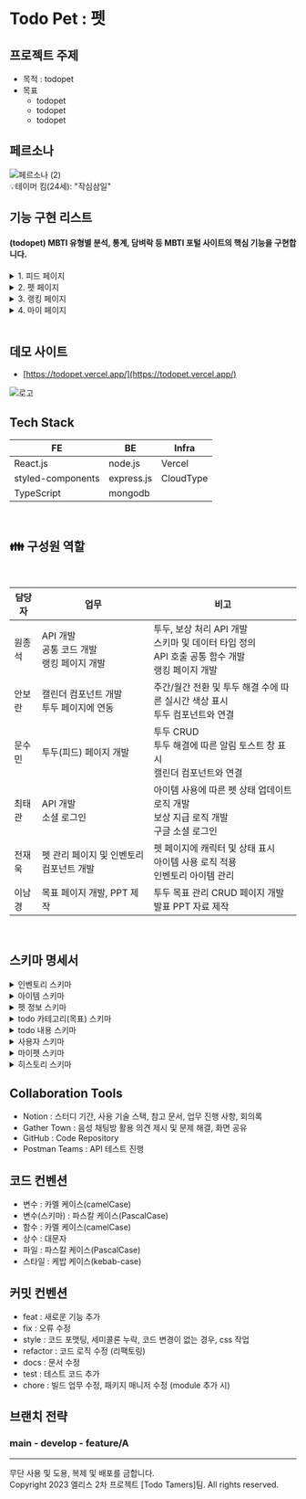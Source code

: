 # Todo Pet : 펫

## 프로젝트 주제

- 목적 : todopet
- 목표
  - todopet
  - todopet
  - todopet

## 페르소나

![페르소나 (2)](https://github.com/are-you-T/client/assets/87935496/3adae08a-34ed-41ea-b7e2-ed64d4e1ba99)
<br />
💡테이머 킴(24세): "작심삼일"

## 기능 구현 리스트

#### (todopet) MBTI 유형별 분석, 통계, 담벼락 등 MBTI 포털 사이트의 핵심 기능을 구현합니다.

<details><summary>1. 피드 페이지</summary>
<img src="https://github.com/todopet/client/assets/51261847/d3e75b33-3eb3-4a81-aac4-48df296c6af9" width="250" />

#### 미니펫 창
- 캐릭터 애니메이션(점프하며 오른쪽으로 이동) 적용
- 펫 레벨에 따라 캐릭터 변화
- 토스트 알림: 투두를 체크할 때마다 보상에 관련된 알림이 나타났다가 사라진다
	- 일반 보상
	- 특별한 보상(히든 아이템)
	- 이미 받은 보상
	- 일일 보상 최대치를 초과한 경우
	- 인벤토리를 모두 채운 순간
	- <img src="https://github.com/todopet/client/assets/51261847/9d0ff67b-bb43-4833-952b-0747cff026ef" width="250" />
	- 인벤토리 공간이 없어서 아이템을 받지 못하는 경우
		- 공간이 없을 때 투두를 완료한 경우
		- 피드 페이지 진입 시 알림
		- <img src="https://github.com/todopet/client/assets/51261847/553ae2d1-e3b0-4213-a9d9-51849d05a448" width="250" />
		- <img src="https://github.com/todopet/client/assets/51261847/223823d8-4592-4316-a30d-c76703d86dab" width="250" />



#### 캘린더
- 토글 버튼으로 주간 캘린더 모드, 월간 캘린더 모드를 전환 가능
- ![image](https://github.com/todopet/client/assets/51261847/9f4345cc-113b-4085-9bef-5d714d4418fd)
- 날짜를 클릭 시 해당 날짜로 이동하며, 그 날의 Todo만 표시
- 각 날짜의 완료한 Todo개수를 색깔로 나타내며, 개수가 많을 수록 색이 진해진다
- <img src="https://github.com/todopet/client/assets/51261847/fbf7278b-47f0-44c3-ada3-9745fd834f58" width="250" />
- 오늘 날짜는 검정 동그라미, 선택한 날짜는 파란색 동그라미로 나타낸다.
- 날짜를 선택할 경우 선택한 날짜에 해당하는 Todo만 표시된다.
- <img src="https://github.com/todopet/client/assets/51261847/90d13f3c-a721-4e73-898f-4a5ba4155910" width="250" />


#### Todo List
- 카테고리별 투두 생성
  - 투두 카테고리 버튼을 클릭하면 투두를 작성할 수 있는 폼이 나타난다
  - <img src="https://github.com/todopet/client/assets/51261847/a2625225-8981-495e-9ff4-5b04783d64dc" width="100" />

- 투두 생성 폼
  - 할 일을 입력하고 enter를 누르면 투두 리스트에 등록되고 새로운 폼이 아래에 나타난다
  - 할 일을 입력하고 폼 이외의 영역을 클릭하면 투두 리스트에 등록된다
  - <img src="https://github.com/todopet/client/assets/51261847/50780f4f-34eb-4a94-89b4-561086408f3a" width="250" />

- 투두 삭제/수정
  - 투두를 삭제하거나 수정할 수 있는 버튼이며, 클릭 시 삭제/수정 드롭다운이 나온다
  - <img src="https://github.com/todopet/client/assets/51261847/f525c7bd-0fc3-425a-bd2d-c2cb3f743c65" width="30" />

<br/>
</details>


<details><summary>2. 펫 페이지</summary>

<img src="https://file.notion.so/f/f/87775b30-7ef6-4a3d-8786-09b3ec722695/d64403ae-998a-485f-95bb-029d94fb20ca/%ED%8E%AB%ED%99%94%EB%A9%B4.png?id=b9a9a354-f77e-4029-a846-5e60ac148268&table=block&spaceId=87775b30-7ef6-4a3d-8786-09b3ec722695&expirationTimestamp=1700467200000&signature=qnkdXpzlN281P6MRchg5iOxUOotXaD8nycSfJuKUYps&downloadName=%ED%8E%AB%ED%99%94%EB%A9%B4.png" width="250px" title="펫 화면"/><br>
- 펫의 상태 정보(포만감, 친밀도, 컨디션, 청결도, 경험치, 레벨 등)를 확인할 수 있다.
- 펫의 4가지 상태(포만감, 친밀도, 컨디션, 청결도)는 1분에 0.05씩 감소한다.

<img src="https://file.notion.so/f/f/87775b30-7ef6-4a3d-8786-09b3ec722695/5549d9bd-6cda-4d40-bb76-dd374335c6c7/%ED%95%98%ED%8A%B8.png?id=7d1b5e02-5551-4836-b78f-c91211df18b6&table=block&spaceId=87775b30-7ef6-4a3d-8786-09b3ec722695&expirationTimestamp=1700467200000&signature=wnoqtppExH34egdfFbsHCUxWcxyT5So4LAf6o1Wv2_o&downloadName=%ED%95%98%ED%8A%B8.png" width="150" height="200" title="감정표현_하트"/>
<img src="https://file.notion.so/f/f/87775b30-7ef6-4a3d-8786-09b3ec722695/dd558ef0-87e5-4da6-bc58-5d0c3cdd9a67/%E3%85%A0%E3%85%A0.png?id=a8914076-2d2d-4208-98e7-a99d47a0bd44&table=block&spaceId=87775b30-7ef6-4a3d-8786-09b3ec722695&expirationTimestamp=1700467200000&signature=e7YikjbQ9IhoDij0NNW3DBKxldde9xfMWS3igz5wqzU&downloadName=%E3%85%A0%E3%85%A0.png" width="150" height="200" title="감정표현_ㅜㅜ"/>
<img src="https://file.notion.so/f/f/87775b30-7ef6-4a3d-8786-09b3ec722695/4182be0a-3856-445d-9685-fb60c2c9fd70/%EA%B7%B8%EB%83%A5.png?id=17c4ee89-9679-4895-96c4-c83385a2e482&table=block&spaceId=87775b30-7ef6-4a3d-8786-09b3ec722695&expirationTimestamp=1700467200000&signature=Zq1zlhtgPEdWp8pt823wFxwfhcQo_MuK40egHE1VGfE&downloadName=%EA%B7%B8%EB%83%A5.png" width="150" height="200" title="감정표현_없음"/>

- 펫의 4가지 상태에 따라 펫의 감정표현을 확인할 수 있다.

  > - 상태 4가지 모두 80% 이상 : 하트
  > - 상태중 하나라도 30% 이하 : ㅜㅜ
  > - 그 외 : 표현 없음

<img src="https://file.notion.so/f/f/87775b30-7ef6-4a3d-8786-09b3ec722695/de6a9ba5-c3f2-468c-8b28-74f1b979fe38/%EC%9D%B8%EB%B2%A4%ED%86%A0%EB%A6%AC.png?id=8f773549-e4fa-4d21-a95b-5f31e14f4ffe&table=block&spaceId=87775b30-7ef6-4a3d-8786-09b3ec722695&expirationTimestamp=1700467200000&signature=EGsWKMxqWQ_5bLh0KDe8QCmQjPfzGN2-78t0NWF6UmI&downloadName=%EC%9D%B8%EB%B2%A4%ED%86%A0%EB%A6%AC.png" width="250px" title="인벤토리 화면"/><br>
- 인벤토리에서 보유중인 아이템을 확인할 수 있다.
- 아이템은 5가지 종류가 있고, 종류별로 회복시키는 상태가 다르다.

  > - 먹이 : 포만감 회복
  > - 놀이 : 친밀도 회복
  > - 휴식 : 컨디션 회복
  > - 씻기 : 청결도 회복
  > - 히든 : 모든 상태 회복
- 종류별로 상태 회복량이 20, 30, 40인 아이템이 하나씩 있다.

<img src="https://file.notion.so/f/f/87775b30-7ef6-4a3d-8786-09b3ec722695/a9527506-f7a8-4ff7-9808-8b185cef42fd/%EC%95%84%EC%9D%B4%ED%85%9C_%EC%82%AC%EC%9A%A9.png?id=bc3bdb13-4d5e-4242-93dd-3b336faf7dfb&table=block&spaceId=87775b30-7ef6-4a3d-8786-09b3ec722695&expirationTimestamp=1700467200000&signature=bZ504M8fb62hdtRC4k_EUKuxT9K0cG2E6CyKOKr8oY0&downloadName=%EC%95%84%EC%9D%B4%ED%85%9C+%EC%82%AC%EC%9A%A9.png" width="250px" title="아이템 사용"/>
<img src="https://file.notion.so/f/f/87775b30-7ef6-4a3d-8786-09b3ec722695/9da3205a-d551-45fb-9140-841de875effd/%EC%95%84%EC%9D%B4%ED%85%9C_%EB%B2%84%EB%A6%AC%EA%B8%B0.png?id=05b833fd-65a5-4adb-977d-219d9b1a7165&table=block&spaceId=87775b30-7ef6-4a3d-8786-09b3ec722695&expirationTimestamp=1700467200000&signature=ghfd3KB90whmviWWf2FxmQrRCPK9e0AtN_GGXVDORdo&downloadName=%EC%95%84%EC%9D%B4%ED%85%9C+%EB%B2%84%EB%A6%AC%EA%B8%B0.png" width="250px" title="아이템 드랍"/><br>

- 아이템 이미지나 설명부분을 클릭하여 아이템을 사용하거나, 휴지통 아이콘을 클릭하여 아이템을 버릴 수 있다.

</details>

<details><summary>3. 랭킹 페이지</summary>

<img width="250" alt="랭킹페이지" src="https://github.com/todopet/client/assets/63568239/be7192eb-c97a-4456-beab-c31781a524f3">

- 랭킹 조회
  - 주간 별로 투두를 해결한 순서대로 랭킹을 부여한다.
  - 주간 투두 해결 1위, 2위, 3위 유저는 명예의 전당에 올라 프로필 사진 또한 표시한다.
    - <img width="250" alt="주간랭킹" src="https://github.com/todopet/client/assets/63568239/9dbe3913-967d-4837-8b91-0cc3bad76d61">
  - 하단 영역에는 주간 투두 해결을 많이 진행한 상위 n명에 대하여 닉네임과 해결 횟수를 표시한다.
    - 주간 투두 해결 1위, 2위, 3위 유저는 순위 대신 메달을 표시하고, 나머지 유저들은 순위를 표시한다.
  - 주간 투두 해결 횟수가 같은 유저에 대한 랭킹 표시는 최근에 투두를 해결한 유저에 대하여 우선 순위를 부여한다.

</details>


<details><summary>4. 마이 페이지</summary>

<img width="250" alt="테스트" src="https://file.notion.so/f/f/87775b30-7ef6-4a3d-8786-09b3ec722695/8f1432c5-06d2-4d49-9546-5b93cb0321e8/Untitled.png?id=dd15998c-b963-49e1-af7c-04f5c3491f73&table=block&spaceId=87775b30-7ef6-4a3d-8786-09b3ec722695&expirationTimestamp=1700467200000&signature=d6WwdsaW1YjtyZHADyaWLz7tjdpJgvihyO4azOJqOpQ&downloadName=Untitled.png">
<img width="250" alt="테스트" src="https://file.notion.so/f/f/87775b30-7ef6-4a3d-8786-09b3ec722695/8e3152b7-7f89-4e19-be58-978114d04302/Untitled.png?id=c8cc12e4-0db5-4520-acbd-396b1c017336&table=block&spaceId=87775b30-7ef6-4a3d-8786-09b3ec722695&expirationTimestamp=1700467200000&signature=lsHbDpEhmWQRBnjni-RspGmf64Zn6hI-wBDgAYa4OZ4&downloadName=Untitled.png">

- 프로필 사진 : 구글 계정의 프로필 사진이 표시된다.
- 닉네임 : 구글 계정의 닉네임이 표시된다.
	- 닉네임 수정 버튼 : 닉네임 수정을 위한 모달이 나타난다.
- 가입일 : 가입일자를 표시한다.
- 카드
	- 펫 카드 : 가입 일로부터 서비스를 이용한 시간을 날짜로 표시한다.
	- todo 달성 날짜 카드 : todo 달성한 날짜를 표시한다.
	- todo 완료 카드 :  완료한 todo 개수를 표시한다.
<img width="250" alt="테스트" src="https://file.notion.so/f/f/87775b30-7ef6-4a3d-8786-09b3ec722695/e79cfb6d-36a3-4ee8-9c4c-00212bd1adb8/Untitled.png?id=0ad9d60a-c991-42e6-9900-2bf064725741&table=block&spaceId=87775b30-7ef6-4a3d-8786-09b3ec722695&expirationTimestamp=1700467200000&signature=I0HCU510qt_GFVF2Y94E-9WoPXpsG8Yygw5ZAlLHdK4&downloadName=Untitled.png">
<img width="250" alt="테스트" src="https://file.notion.so/f/f/87775b30-7ef6-4a3d-8786-09b3ec722695/a9eddec2-1c3f-4759-9664-44413e197b13/Untitled.png?id=0f8322c6-3d47-4b98-aa3f-2109ab97eba7&table=block&spaceId=87775b30-7ef6-4a3d-8786-09b3ec722695&expirationTimestamp=1700467200000&signature=mUXgS47wznxh6Nrr48W8m7AmrYB_Vw8tXgQUdI8o0KQ&downloadName=Untitled.png">

- 로그아웃 버튼 : 로그아웃 확인 모달이 나타나고, 실행 시 로그인 페이지로 이동한다.
- 회원 탈퇴 버튼 : 회원 탈퇴 확인 모달이 나타난다.

</details>

	

<br />

## 데모 사이트

- [https://todopet.vercel.app/](https://todopet.vercel.app/)
<div>

![로고](https://github.com/todopet/client/assets/63568239/15ba9d33-15df-49ff-a522-4116a3632254)

 </div>

## Tech Stack

| FE                        | BE         | Infra     |
| ------------------------- | ---------- | --------- |
| React.js                  | node.js    | Vercel    |
| styled-components         | express.js | CloudType |
| TypeScript                | mongodb    |           |

<br />

## 👪 구성원 역할

<br />

| 담당자 | 업무                            | 비고                                                                                                                                        |
| ------ | ------------------------------- | ----------------------------------------------------------------------------------------------------------------------------------------- |
| 원종석 | API 개발 </br> 공통 코드 개발 </br> 랭킹 페이지 개발      | 투두, 보상 처리 API 개발 </br> 스키마 및 데이터 타입 정의 </br> API 호출 공통 함수 개발 </br> 랭킹 페이지 개발             |
| 안보란 | 캘린더 컴포넌트 개발 </br> 투두 페이지에 연동     | 주간/월간 전환 및 투두 해결 수에 따른 실시간 색상 표시 </br>투두 컴포넌트와 연결                                                      |
| 문수민 | 투두(피드) 페이지 개발             |  투두 CRUD </br>투두 해결에 따른 알림 토스트 창 표시 </br>캘린더 컴포넌트와 연결                                                          |
| 최태관 | API 개발 </br> 소셜 로그인        | 아이템 사용에 따른 펫 상태 업데이트 로직 개발 </br> 보상 지급 로직 개발 </br> 구글 소셜 로그인                                                                  |
| 전재욱 | 펫 관리 페이지 및 인벤토리 컴포넌트 개발     | 펫 페이지에 캐릭터 및 상태 표시 </br> 아이템 사용 로직 적용 </br> 인벤토리 아이템 관리                                                                                     |
| 이남경 | 목표 페이지 개발, PPT 제작              | 투두 목표 관리 CRUD 페이지 개발 </br> 발표 PPT 자료 제작                                                                                     |

<br />

## 스키마 명세서

<details><summary>인벤토리 스키마</summary>

```
const inventorySchema = new Schema(
    {
        userId: {
            type: Schema.Types.ObjectId,
            required: true
        },
        items: [
            {
                item: {
                    type: Schema.Types.ObjectId,
                    required: true
                },
                quantity: {
                    type: Number,
                    default: 0
                }
            }
        ]
    },
    {
        versionKey: false,
        timestamps: true
    }
);
```

</details>

<details><summary>아이템 스키마</summary>

```
const itemSchema = new Schema(
    {
        // 아이템 이름
        name: {
            type: String,
            required: true
        },
        // 아이템 설명
        description: {
            type: String,
            required: true
        },
        // 아이템 이미지
        image: {
            type: String,
            required: true
        },
        // 아이템 적용 상태 (포만감, 컨디션, 청결도, 친밀도)
        status: {
            type: Array,
            required: true
        },
        // 아이템 효과 (얼만큼 회복)
        effect: {
            type: Number,
            required: true
        },
        // 아이템 사용시 경험치 증가량
        experience: {
            type: Number,
            required: true
        },
        // 획득 확률
        probability: {
            type: Number,
            required: true
        }
    },
    {
        timestamps: true,
        versionKey: false
    }
);
```

</details>

<details><summary>펫 정보 스키마</summary>

```
const petSchema = new Schema(
    {
        petName: {
            type: String,
            required: true
        },
        level: {
            type: Number,
            default: 0
        },
        // 경험치
        experience: {
            type: Number,
            default: 0
        },
        // 포만감
        hunger: {
            type: Number,
            default: 100
        },
        // 친밀도
        affection: {
            type: Number,
            default: 100
        },
        // 청결도
        cleanliness: {
            type: Number,
            default: 100
        },
        // 컨디션
        condition: {
            type: Number,
            default: 100
        }
    },
    {
        timestamps: true,
        versionKey: false
    }
);
```

</details>

<details><summary>todo 카테고리(목표) 스키마</summary>

```
const todoCategorySchema = new Schema(
    {
        userId: {
            type: Schema.Types.ObjectId,
            ref: 'User',
            required: true
        },
        category: {
            type: String,
            required: true
        },
        ended: {
            type: Boolean,
            required: true,
            default: false
        }
    },
    {
        timestamps: true,
        versionKey: false
    }
);
```

</details>

<details><summary>todo 내용 스키마</summary>

```
const todoContentSchema = new Schema(
    {
        categoryId: {
            type: String,
            required: true
        },
        todo: {
            type: String,
            required: true
        },
        status: {
            type: String,
            enum: ['unchecked', 'reverted', 'completed'],
            default: 'unchecked'
        }
    },
    {
        timestamps: true,
        versionKey: false
    }
);
```

</details>

<details><summary>사용자 스키마</summary>

```
const userSchema = new Schema(
    {
        googleId: {
            type: String,
            unique: true,
            required: true
        },
        nickname: {
            type: String,
            required: true
        },
        membershipStatus: {
            type: String,
            enum: ['active', 'withdrawn', 'suspended'],
            default: 'active',
            required: true
        },
        picture: {
            type: String,
            required: true
        }
    },
    {
        timestamps: true,
        versionKey: false
    }
);
```

</details>

<details><summary>마이펫 스키마</summary>

```
const myPetSchema = new Schema(
    {
        userId: {
            type: Schema.Types.ObjectId,
            required: true
        },
        pets: [
            {
                pet: petSchema
            }
        ]
    },
    {
        timestamps: true,
        versionKey: false
    }
);
```

</details>

<details><summary>히스토리 스키마</summary>

```
const historySchema = new Schema(
    {
        userId: {
            type: Schema.Types.ObjectId,
            required: true
        },
        // 업적 id 또는 todo id가 될 수 있다.
        contentId: {
            type: String,
            required: true
        }
    },
    {
        timestamps: true,
        versionKey: false
    }
);
```

</details>

## Collaboration Tools

- Notion : 스터디 기간, 사용 기술 스택, 참고 문서, 업무 진행 사항, 회의록
- Gather Town : 음성 채팅방 활용 의견 제시 및 문제 해결, 화면 공유
- GitHub : Code Repository
- Postman Teams : API 테스트 진행

## 코드 컨벤션

- 변수 : 카멜 케이스(camelCase)
- 변수(스키마) : 파스칼 케이스(PascalCase)
- 함수 : 카멜 케이스(camelCase)
- 상수 : 대문자
- 파일 : 파스칼 케이스(PascalCase)
- 스타일 : 케밥 케이스(kebab-case)

## 커밋 컨벤션

- feat : 새로운 기능 추가
- fix : 오류 수정
- style : 코드 포맷팅, 세미콜론 누락, 코드 변경이 없는 경우, css 작업
- refactor : 코드 로직 수정 (리팩토링)
- docs : 문서 수정
- test : 테스트 코드 추가
- chore : 빌드 업무 수정, 패키지 매니저 수정 (module 추가 시)

## 브랜치 전략

### main - develop - feature/A


---

무단 사용 및 도용, 복제 및 배포를 금합니다.
<br />
Copyright 2023 엘리스 2차 프로젝트 [Todo Tamers]팀. All rights reserved.
